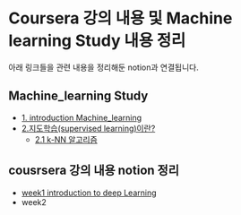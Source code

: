 # Coursera 강의 내용 및 Machine learning Study 내용 정리 

아래 링크들을 관련 내용을 정리해둔 notion과 연결됩니다. 

## Machine_learning Study
- [1. introduction Machine_learning](https://piquant-hunter-627.notion.site/1-introduction-to-ML-2eeb7908b2514d5d92afe1b68ff10b7e)
- [2.지도학습(supervised learning)이란?](https://www.notion.so/2-supervised-learning-7b609858c35b4a4d9838a38c150d48d7)
    - [2.1 k-NN 알고리즘](https://www.notion.so/2-1-k-a938d3c9bdc1468d92e1cb60cacd1981)

##  cousrsera 강의 내용 notion 정리
- [week1 introduction to deep Learning](https://www.notion.so/Week1-Introduction-to-Deep-learning-25637823bfde4ecdaba79fc741789a17)
- week2 
